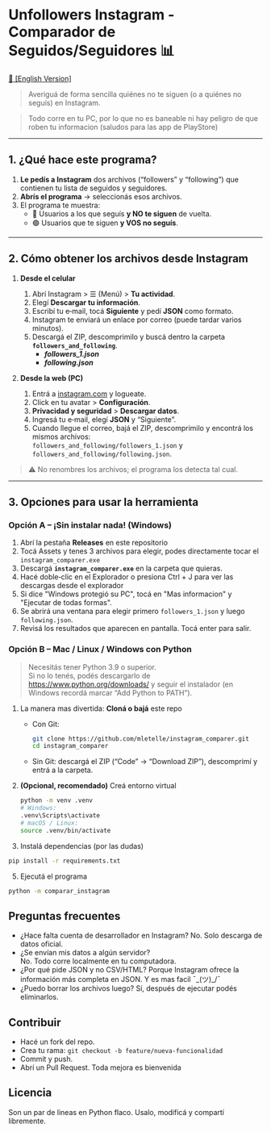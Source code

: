 # Unfollowers Instagram - Comparador de Seguidos/Seguidores 📊
[ 📑 [English Version]](https://github.com/mletelle/instagram_comparer/blob/main/README.en.md)
> Averiguá de forma sencilla quiénes no te siguen (o a quiénes no seguís) en Instagram.

> Todo corre en tu PC, por lo que no es baneable ni hay peligro de que roben tu informacion (saludos para las app de PlayStore)

---

## 1. ¿Qué hace este programa?

1. **Le pedís a Instagram** dos archivos (“followers” y “following”) que contienen tu lista de seguidos y seguidores.  
2. **Abrís el programa** → seleccionás esos archivos.  
3. El programa te muestra:  
   * 🔴 Usuarios a los que seguís **y NO te siguen** de vuelta.  
   * 🟢 Usuarios que te siguen **y VOS no seguís**.

---

## 2. Cómo obtener los archivos desde Instagram

1. **Desde el celular**  
   1. Abrí Instagram >  ☰  (Menú) > **Tu actividad**.  
   2. Elegí **Descargar tu información**.  
   3. Escribí tu e‑mail, tocá **Siguiente** y pedí **JSON** como formato.  
   4. Instagram te enviará un enlace por correo (puede tardar varios minutos).  
   5. Descargá el ZIP, descomprimilo y buscá dentro la carpeta **`followers_and_following`**.  
      * ***followers_1.json***  
      * ***following.json***

2. **Desde la web (PC)**  
   1. Entrá a [instagram.com](https://instagram.com) y logueate.  
   2. Click en tu avatar > **Configuración**.  
   3. **Privacidad y seguridad** > **Descargar datos**.  
   4. Ingresá tu e‑mail, elegí **JSON** y “Siguiente”.  
   5. Cuando llegue el correo, bajá el ZIP, descomprimilo y encontrá los mismos archivos:  
      `followers_and_following/followers_1.json` y `followers_and_following/following.json`.

> ⚠️ No renombres los archivos; el programa los detecta tal cual.

---

## 3. Opciones para usar la herramienta

### Opción A – ¡Sin instalar nada! (Windows)

1. Abrí la pestaña **Releases** en este repositorio
2. Tocá Assets y tenes 3 archivos para elegir, podes directamente tocar el `instagram_comparer.exe`
3. Descargá **`instagram_comparer.exe`** en la carpeta que quieras.
4. Hacé doble‑clic en el Explorador o presiona Ctrl + J para ver las descargas desde el explorador
5. Si dice "Windows protegió su PC", tocá en "Mas informacion" y "Ejecutar de todas formas".
6. Se abrirá una ventana para elegir primero `followers_1.json` y luego `following.json`.  
7. Revisá los resultados que aparecen en pantalla. Tocá enter para salir. 

### Opción B – Mac / Linux / Windows con Python

> Necesitás tener Python 3.9 o superior.  
> Si no lo tenés, podés descargarlo de <https://www.python.org/downloads/> y seguir el instalador (en Windows recordá marcar “Add Python to PATH”).

1. La manera mas divertida: **Cloná o bajá** este repo  
   * Con Git:  
     ```bash
     git clone https://github.com/mletelle/instagram_comparer.git
     cd instagram_comparer
     ```  
   * Sin Git: descargá el ZIP (“Code” → “Download ZIP”), descomprimí y entrá a la carpeta.

2. **(Opcional, recomendado)** Creá entorno virtual  
   ```bash
   python -m venv .venv
   # Windows:
   .venv\Scripts\activate
   # macOS / Linux:
   source .venv/bin/activate

3. Instalá dependencias (por las dudas)
```bash
pip install -r requirements.txt
````
5. Ejecutá el programa
````bash
python -m comparar_instagram
````

## Preguntas frecuentes
- ¿Hace falta cuenta de desarrollador en Instagram?
No. Solo descarga de datos oficial.
- ¿Se envían mis datos a algún servidor?	
No. Todo corre localmente en tu computadora.
- ¿Por qué pide JSON y no CSV/HTML?	
Porque Instagram ofrece la información más completa en JSON. Y es mas facil ¯\_(ツ)_/¯
- ¿Puedo borrar los archivos luego?
Sí, después de ejecutar podés eliminarlos.

## Contribuir
- Hacé un fork del repo.
- Crea tu rama: `git checkout -b feature/nueva-funcionalidad`
- Commit y push.
- Abrí un Pull Request. Toda mejora es bienvenida

## Licencia
Son un par de lineas en Python flaco. Usalo, modificá y compartí libremente.
